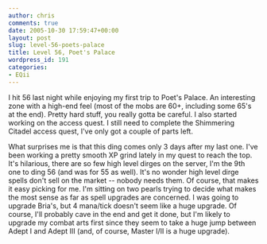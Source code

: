 ```yaml
---
author: chris
comments: true
date: 2005-10-30 17:59:47+00:00
layout: post
slug: level-56-poets-palace
title: Level 56, Poet's Palace
wordpress_id: 191
categories:
- EQii
---
```


I hit 56 last night while enjoying my first trip to Poet's Palace. An interesting zone with a high-end feel (most of the mobs are 60+, including some 65's at the end). Pretty hard stuff, you really gotta be careful. I also started working on the access quest. I still need to complete the Shimmering Citadel access quest, I've only got a couple of parts left. 

What surprises me is that this ding comes only 3 days after my last one. I've been working a pretty smooth XP grind lately in my quest to reach the top. It's hilarious, there are so few high level dirges on the server, I'm the 9th one to ding 56 (and was for 55 as well). It's no wonder high level dirge spells don't sell on the market -- nobody needs them. Of course, that makes it easy picking for me. I'm sitting on two pearls trying to decide what makes the most sense as far as spell upgrades are concerned. I was going to upgrade Bria's, but 4 mana/tick doesn't seem like a huge upgrade. Of course, I'll probably cave in the end and get it done, but I'm likely to upgrade my combat arts first since they seem to take a huge jump between Adept I and Adept III (and, of course, Master I/II is a huge upgrade).

